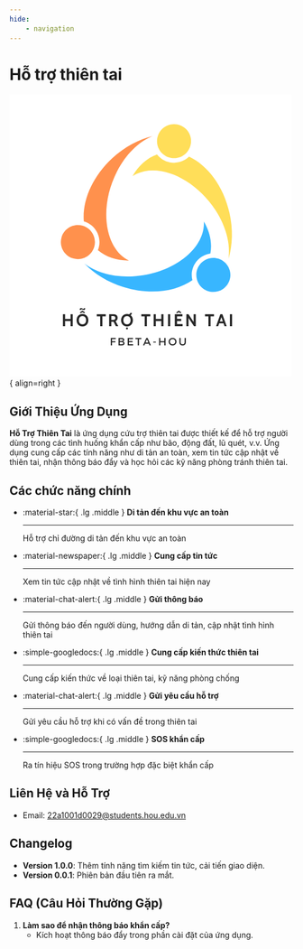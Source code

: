 ```yaml
---
hide:
    - navigation
---
```

# Hỗ trợ thiên tai

![Image title](assets/logo.png){ align=right }

## Giới Thiệu Ứng Dụng
**Hỗ Trợ Thiên Tai** là ứng dụng cứu trợ thiên tai được thiết kế để hỗ trợ người dùng trong các tình huống khẩn cấp như bão, động đất, lũ quét, v.v. Ứng dụng cung cấp các tính năng như di tản an toàn, xem tin tức cập nhật về thiên tai, nhận thông báo đẩy và học hỏi các kỹ năng phòng tránh thiên tai.

## Các chức năng chính 
<div class="grid cards" markdown>

-   :material-star:{ .lg .middle } __Di tản đến khu vực an toàn__

    ---

    Hỗ trợ chỉ đường di tản đến khu vực an toàn

-   :material-newspaper:{ .lg .middle } __Cung cấp tin tức__

    ---

    Xem tin tức cập nhật về tình hình thiên tai hiện nay


-   :material-chat-alert:{ .lg .middle } __Gửi thông báo__

    ---

    Gửi thông báo đến người dùng, hướng dẫn di tản, cập nhật tình hình thiên tai


-   :simple-googledocs:{ .lg .middle } __Cung cấp kiến thức thiên tai__

    ---

    Cung cấp kiến thức về loại thiên tai, kỹ năng phòng chống

-   :material-chat-alert:{ .lg .middle } __Gửi yêu cầu hỗ trợ__

    ---

    Gửi yêu cầu hỗ trợ khi có vấn đề trong thiên tai 


-   :simple-googledocs:{ .lg .middle } __SOS khẩn cấp__

    ---

    Ra tín hiệu SOS trong trường hợp đặc biệt khẩn cấp


</div>


## Liên Hệ và Hỗ Trợ
- Email: 22a1001d0029@students.hou.edu.vn

## Changelog
- **Version 1.0.0**: Thêm tính năng tìm kiếm tin tức, cải tiến giao diện.
- **Version 0.0.1**: Phiên bản đầu tiên ra mắt.

## FAQ (Câu Hỏi Thường Gặp)

1. **Làm sao để nhận thông báo khẩn cấp?**
    - Kích hoạt thông báo đẩy trong phần cài đặt của ứng dụng.
